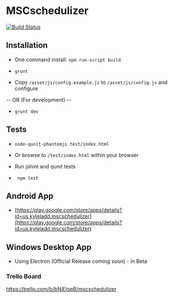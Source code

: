 # MSCschedulizer
[![Build Status](https://travis-ci.org/kyleladd/mscschedulizer.svg?branch=master)](https://travis-ci.org/kyleladd/mscschedulizer)
## Installation
- One command install: ```npm run-script build```

- ``` grunt ```

- Copy ```/asset/js/config.example.js``` to ```/asset/js/config.js``` and configure

-- OR (For development) --

- ```grunt dev```

## Tests

- ```node-qunit-phantomjs test/index.html```
- Or browse to ```/test/index.html``` within your browser

- Run jshint and qunit tests
- ``` npm test```

## Android App
- [https://play.google.com/store/apps/details?id=us.kyleladd.mscschedulizer](https://play.google.com/store/apps/details?id=us.kyleladd.mscschedulizer)

## Windows Desktop App
- Using Electron (Official Release coming soon) - In Beta

### Trello Board
https://trello.com/b/bNiEIopB/mscschedulizer
